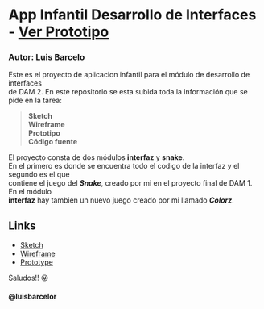 # App Infantil Desarrollo de Interfaces - [Ver Prototipo](https://luisbarcelo10513.invisionapp.com/console/share/SJ5PRYV4U36/966844142)
### Autor: Luis Barcelo

Este es el proyecto de aplicacion infantil para el módulo de desarrollo de interfaces    
de DAM 2. En este repositorio se esta subida toda la información que se pide en la tarea:  

> **Sketch**  
> **Wireframe**  
> **Prototipo**  
> **Código fuente**  

El proyecto consta de dos módulos **interfaz** y **snake**.  
En el primero es donde se encuentra todo el codigo de la interfaz y el segundo es el que  
contiene el juego del ***Snake***, creado por mi en el proyecto final de DAM 1. En el módulo  
**interfaz** hay tambien un nuevo juego creado por mi llamado ***Colorz***.  

## Links
- [Sketch](archivosDI/sketch.png)  
- [Wireframe](archivosDI/wireframe.png)  
- [Prototype](https://luisbarcelo10513.invisionapp.com/console/share/SJ5PRYV4U36/966844142)  
  

Saludos!! :stuck_out_tongue_winking_eye:
  
#### @luisbarcelor 



